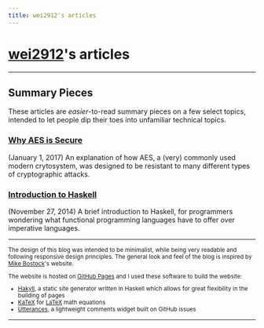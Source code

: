 ```yaml
---
title: wei2912's articles
---
```


# [wei2912](https://github.com/wei2912)'s articles

---

## Summary Pieces

These articles are _easier_-to-read summary pieces on a few select topics,
intended to let people dip their toes into unfamiliar technical topics.

### [Why AES is Secure](/posts/crypto/why-aes-is-secure.html)

(January 1, 2017) An explanation of how AES, a (very) commonly used modern
crytosystem, was designed to be resistant to many different types of
cryptographic attacks.

### [Introduction to Haskell](/posts/haskell/intro-to-haskell.html)

(November 27, 2014) A brief introduction to Haskell, for programmers wondering
what functional programming languages have to offer over imperative languages.

---

<small>

The design of this blog was intended to be minimalist, while being very
readable and following responsive design principles. The general look and feel
of the blog is inspired by [Mike Bostock](https://bost.ocks.org/mike)'s
website.

The website is hosted on [GitHub Pages](https://pages.github.com/) and I used these
software to build the website:

- [Hakyll](https://jaspervdj.be/hakyll), a static site generator written in
  Haskell which allows for great flexibility in the building of pages
- [KaTeX](https://katex.org) for [LaTeX](https://www.latex-project.org/) math
  equations
- [Utterances](https://utteranc.es/), a lightweight comments widget built on
  GitHub issues

</small>

---

